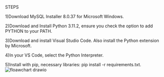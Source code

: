 STEPS

1)Download MySQL Installer 8.0.37 for Microsoft Windows.

2)Download and Install Python 3.11.2, ensure you check the option to add PYTHON to your PATH.

3)Download and install Visual Studio Code. Also install the Python extension by Microsoft.

4)In your VS Code, select the Python Interpreter.

5)Install with pip, necessary libraries: pip install -r requirements.txt.
![floawchart drawio](https://github.com/georginio2000/databases2024_team122/assets/104021377/f1cf8291-71eb-4705-bc60-12aa4ebbda05)
